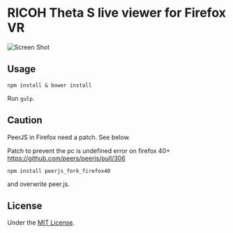 # RICOH Theta S live viewer for Firefox VR

![Screen Shot](https://github.com/nishioka/theta-live-vr/raw/master/app/images/theta-vr-small.png "Screen Shot")

## Usage

```
npm install & bower install
```

Run `gulp`.

## Caution

PeerJS in Firefox need a patch. See below.

Patch to prevent the pc is undefined error on firefox 40+  
https://github.com/peers/peerjs/pull/306

```
npm install peerjs_fork_firefox40
```
and overwrite peer.js.

## License
Under the [MIT License](https://tldrlegal.com/l/mit).
